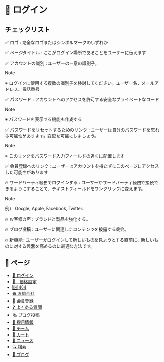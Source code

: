 # 🔑 ログイン

## チェックリスト

✅ ロゴ : 完全なロゴまたはシンボルマークのいずれか

✅ ページタイトル : ここがログイン場所であることをユーザーに伝えます

✅ アカウントの識別 : ユーザーの一意の識別子。

> [!NOTE]
> ※ ログインに使用する複数の識別子を検討してください。ユーザー名、メールアドレス、電話番号

✅ パスワード : アカウントへのアクセスを許可する安全なプライベートなコード

> [!NOTE]
> ※ パスワードを表示する機能も作成する

✅ パスワードをリセットするためのリンク : ユーザーは自分のパスワードを忘れる可能性があります。変更を可能にしましょう。

> [!NOTE]
> ※ このリンクをパスワード入力フィールドの近くに配置します

✅ 会員登録へのリンク : ユーザーはアカウントを持たずにこのページにアクセスした可能性があります

🔥 サードパーティ経由でログインする : ユーザーがサードパーティ経由で接続できるようにすることで、テキストフィールドをワンクリックに変えます。

> [!NOTE]
> 例） Google, Apple, Facebook, Twitter..

🔥 お客様の声 : ブランドと製品を強化する。

🔥 ブログ投稿 : ユーザーに関連したコンテンツを披露する機会。

🔥 新機能 : ユーザーがログインして新しいものを見ようとする直前に、新しいものに対する興奮を高めるのに最適な方法です。

## 📃 ページ

- [🔑 ログイン](/Pages/login.md)
- [💸　価格設定](/Pages/pricing.md)
- [🆘 404](/Pages/404.md)
- [☎️ お問合せ](/Pages/contact-us.md)
- [👋 会員登録](/Pages/contact-us.md)
- [❓ よくある質問](/Pages/contact-us.md)
- [🗞️ ブログ投稿](/Pages/contact-us.md)
- [🏢 採用情報](/Pages/careers.md)
- [🤝 チーム](/Pages/team.md)
- [🛒 カート](/Pages/cart.md)
- [📸 ニュース](/Pages/press.md)
- [🔍 検索](/Pages/search-page.md)
- [📰 ブログ](/Pages/blog.md)
